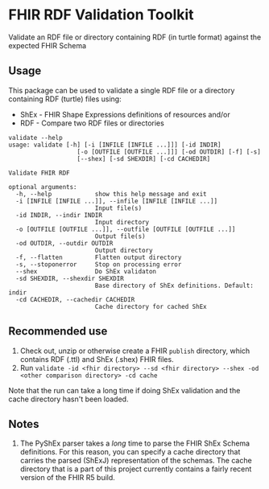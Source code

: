 # FHIR RDF Validation Toolkit
Validate an RDF file or directory containing RDF (in turtle format) against the expected FHIR Schema

## Usage
This package can be used to validate a single RDF file or a directory containing RDF (turtle) files using:
* ShEx - FHIR Shape Expressions definitions of resources and/or
* RDF - Compare two RDF files or directories

```
validate --help
usage: validate [-h] [-i [INFILE [INFILE ...]]] [-id INDIR]
                   [-o [OUTFILE [OUTFILE ...]]] [-od OUTDIR] [-f] [-s]
                   [--shex] [-sd SHEXDIR] [-cd CACHEDIR]

Validate FHIR RDF

optional arguments:
  -h, --help            show this help message and exit
  -i [INFILE [INFILE ...]], --infile [INFILE [INFILE ...]]
                        Input file(s)
  -id INDIR, --indir INDIR
                        Input directory
  -o [OUTFILE [OUTFILE ...]], --outfile [OUTFILE [OUTFILE ...]]
                        Output file(s)
  -od OUTDIR, --outdir OUTDIR
                        Output directory
  -f, --flatten         Flatten output directory
  -s, --stoponerror     Stop on processing error
  --shex                Do ShEx validaton
  -sd SHEXDIR, --shexdir SHEXDIR
                        Base directory of ShEx definitions. Default: indir
  -cd CACHEDIR, --cachedir CACHEDIR
                        Cache directory for cached ShEx
```

## Recommended use
1) Check out, unzip or otherwise create a FHIR `publish` directory, which contains RDF (.ttl) and ShEx (.shex) FHIR
files.
2) Run `validate -id <fhir directory> --sd <fhir directory> --shex -od <other comparison directory> -cd cache`

Note that the run can take a long time if doing ShEx validation and the cache directory hasn't been loaded.


## Notes
1) The PyShEx parser takes a _long_ time to parse the FHIR ShEx Schema definitions.  For this reason, you can specify
a cache directory that carries the parsed (ShExJ) representation of the schemas.  The cache directory that is a part
of this project currently contains a fairly recent version of the FHIR R5 build.
